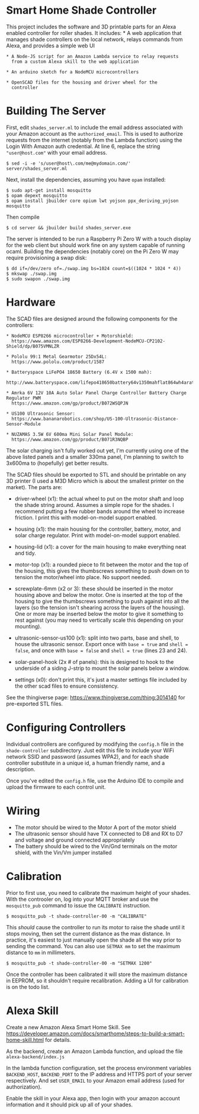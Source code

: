 Smart Home Shade Controller
===========================

This project includes the software and 3D printable parts for an Alexa
enabled controller for roller shades. It includes:
    * A web application that manages shade controllers on the local
      network, relays commands from Alexa, and provides a simple web
      UI

    * A Node-JS script for an Amazon Lambda service to relay requests
      from a custom Alexa skill to the web application

    * An arduino sketch for a NodeMCU microcontrollers

    * OpenSCAD files for the housing and driver wheel for the
      controller

Building The Server
===================

First, edit `shades_server.ml` to include the email address associated
with your Amazon account as the `authorized_email`. This is used to
authorize requests from the internet (notably from the Lambda
function) using the Login With Amazon auth credential. At line 6,
replace the string `"user@host.com"` with your email address.

```
$ sed -i -e 's/user@host\.com/me@mydomain.com/' server/shades_server.ml
```

Next, install the dependencies, assuming you have `opam` installed:

```
$ sudo apt-get install mosquitto
$ opam depext mosquitto
$ opam install jbuilder core opium lwt yojson ppx_deriving_yojson mosquitto
```

Then compile
```
$ cd server && jbuilder build shades_server.exe
```

The server is intended to be run a Raspberry Pi Zero W with a touch
display for the web client but should work fine on any system capable
of running ocaml. Building the dependencies (notably core) on the Pi
Zero W may require provisioning a swap disk:

```
$ dd if=/dev/zero of=./swap.img bs=1024 count=$((1024 * 1024 * 4))
$ mkswap ./swap.img
$ sudo swapon ./swap.img
```

Hardware
=========

The SCAD files are designed around the following components for the
controllers:

    * NodeMCU ESP8266 microcontroller + Motorshield:
      https://www.amazon.com/ESP8266-Development-NodeMCU-CP2102-Shield/dp/B075VMNLZR

    * Pololu 99:1 Metal Gearmotor 25Dx54L:
      https://www.pololu.com/product/1587

    * Batteryspace LiFePO4 18650 Battery (6.4V x 1500 mah):
      http://www.batteryspace.com/lifepo418650battery64v1350mahflat864wh4aratewithpcbandpolyswitch.aspx

    * Amrka 6V 12V 10A Auto Solar Panel Charge Controller Battery Charge Regulator PWM
      https://www.amazon.com/gp/product/B072WSQPJN

    * US100 Ultrasonic Sensor:
      https://www.bananarobotics.com/shop/US-100-Ultrasonic-Distance-Sensor-Module

    * NUZAMAS 3.5W 6V 600ma Mini Solar Panel Module:
      https://www.amazon.com/gp/product/B071R3NQBP

The solar charging isn't fully worked out yet, I'm currently using one
of the above listed panels and a smaller 330ma panel, I'm planning to
switch to 3x600ma to (hopefully) get better results.

The SCAD files should be exported to STL and should be printable on
any 3D printer (I used a M3D Micro which is about the smallest printer
on the market). The parts are:

   * driver-wheel (x1): the actual wheel to put on the motor shaft and
     loop the shade string around. Assumes a simple rope for the
     shades. I recommend putting a few rubber bands around the wheel
     to increase friction. I print this with model-on-model support
     enabled.

   * housing (x1): the main housing for the controller, battery,
     motor, and solar charge regulator. Print with model-on-model
     support enabled.

   * housing-lid (x1): a cover for the main housing to make everything
     neat and tidy.

   * motor-top (x1): a rounded piece to fit between the motor and the
     top of the housing, this gives the thumbscrews something to push
     down on to tension the motor/wheel into place. No support needed.

   * screwplate-6mm (x2 or 3): these should be inserted in the motor
     housing above and below the motor. One is inserted at the top of
     the housing to give the thumbscrews something to push against
     into all the layers (so the tension isn't shearing across the
     layers of the housing). One or more may be inserted below the
     motor to give it something to rest against (you may need to
     vertically scale this depending on your mounting).

  * ultrasonic-sensor-us100 (x1): split into two parts, base and
    shell, to house the ultrasonic sensor. Export once with `base =
    true` and `shell = false`, and once with `base = false` and `shell
    = true` (lines 23 and 24).

  * solar-panel-hook (2x # of panels): this is designed to hook to the
    underside of a siding J-strip to mount the solar panels below a
    window.

  * settings (x0): don't print this, it's just a master settings file
    included by the other scad files to ensure consistency.

See the thingiverse page: https://www.thingiverse.com/thing:3014140
for pre-exported STL files.

Configuring Controllers
=======================

Individual controllers are configured by modifying the `config.h` file
in the `shade-controller` subdirectory. Just edit this file to include
your WiFi network SSID and password (assumes WPA2), and for each shade
controller substitute in a unique id, a human friendly name, and a
description.

Once you've edited the `config.h` file, use the Arduino IDE to compile
and upload the firmware to each control unit.

Wiring
======

* The motor should be wired to the Motor A port of the motor shield
* The ultrasonic sensor should have TX connected to D8 and RX to D7
  and voltage and ground connected appropriately
* The battery should be wired to the Vin/Gnd terminals on the motor
  shield, with the Vin/Vm jumper installed

Calibration
===========

Prior to first use, you need to calibrate the maximum height of your
shades. With the controoler on, log into your MQTT broker and use the
`mosquitto_pub` command to issue the `CALIBRATE` instruction.

```
$ mosquitto_pub -t shade-controller-00 -m "CALIBRATE"
```

This *should* cause the controller to run its motor to raise the shade
until it stops moving, then set the current distance as the max
distance. In practice, it's easiest to just manually open the shade
all the way prior to sending the command. You can also use `SETMAX mm`
to set the maximum distance to `mm` in millimeters.

```
$ mosquitto_pub -t shade-controller-00 -m "SETMAX 1200"
```

Once the controller has been calibrated it will store the maximum
distance in EEPROM, so it shouldn't require recalibration. Adding a UI
for calibration is on the todo list.

Alexa Skill
===========

Create a new Amazon Alexa Smart Home Skill. See
https://developer.amazon.com/docs/smarthome/steps-to-build-a-smart-home-skill.html
for details.

As the backend, create an Amazon Lambda function, and upload the file
`alexa-backend/index.js`

In the lambda function configuration, set the process environment
variables `BACKEND_HOST`, `BACKEND_PORT` to the IP address and HTTPS
port of your server respectively. And set `USER_EMAIL` to your Amazon
email address (used for authorization).

Enable the skill in your Alexa app, then login with your amazon
account information and it should pick up all of your shades.